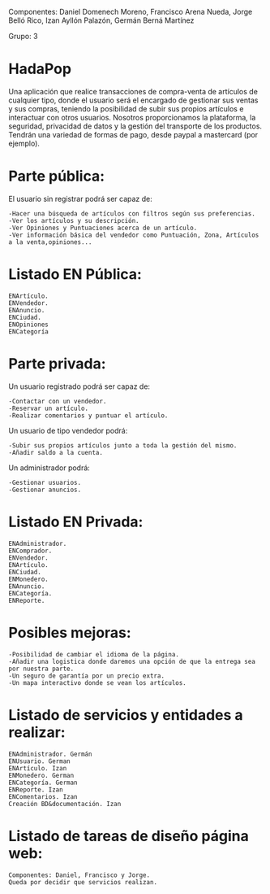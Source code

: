 Componentes: Daniel Domenech Moreno, Francisco Arena Nueda, Jorge Belló Rico, Izan Ayllón Palazón, Germán Berná Martínez

Grupo: 3

# HadaPop

Una aplicación que realice transacciones de compra-venta de artículos de cualquier tipo, donde el usuario será el encargado de gestionar sus ventas y sus compras, teniendo la posibilidad de subir sus propios artículos e interactuar con otros usuarios.
Nosotros proporcionamos la plataforma, la seguridad, privacidad de datos y la gestión del transporte de los productos. Tendrán una variedad de formas de pago, desde paypal a mastercard (por ejemplo). 

# Parte pública: 
El usuario sin registrar podrá ser capaz de:

	-Hacer una búsqueda de artículos con filtros según sus preferencias.
	-Ver los artículos y su descripción. 
	-Ver Opiniones y Puntuaciones acerca de un artículo.
	-Ver información básica del vendedor como Puntuación, Zona, Artículos a la venta,opiniones...

# Listado EN Pública:
	ENArtículo.
	ENVendedor.
	ENAnuncio.
	ENCiudad.
	ENOpiniones
	ENCategoría

# Parte privada: 
Un usuario registrado podrá ser capaz de:

	-Contactar con un vendedor.
	-Reservar un artículo.
	-Realizar comentarios y puntuar el artículo.
Un usuario de tipo vendedor podrá:

	-Subir sus propios artículos junto a toda la gestión del mismo.
	-Añadir saldo a la cuenta.
Un administrador podrá:

	-Gestionar usuarios.
	-Gestionar anuncios.
# Listado EN Privada:
	ENAdministrador.
	ENComprador.
	ENVendedor.
	ENArtículo.
	ENCiudad.
	ENMonedero.
	ENAnuncio.
	ENCategoría.
	ENReporte.

# Posibles mejoras: 
	-Posibilidad de cambiar el idioma de la página.
	-Añadir una logistica donde daremos una opción de que la entrega sea por nuestra parte.
	-Un seguro de garantía por un precio extra.
	-Un mapa interactivo donde se vean los artículos.

# Listado de servicios y entidades a realizar:
	ENAdministrador. Germán
	ENUsuario. German
	ENArtículo. Izan
	ENMonedero. German
	ENCategoría. German
	ENReporte. Izan
	ENComentarios. Izan
	Creación BD&documentación. Izan

# Listado de tareas de diseño página web:
	Componentes: Daniel, Francisco y Jorge.
	Queda por decidir que servicios realizan.
